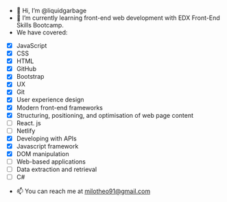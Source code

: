 - 👋 Hi, I’m @liquidgarbage
- 🌱 I’m currently learning front-end web development with EDX Front-End Skills Bootcamp.
- We have covered:
- [x] JavaScript
- [x] CSS
- [x] HTML
- [x] GitHub
- [x] Bootstrap
- [x] UX
- [x] Git
- [x] User experience design
- [x] Modern front-end frameworks
- [x] Structuring, positioning, and optimisation of web page content
- [ ] React. js
- [ ] Netlify
- [x] Developing with APIs
- [x] Javascript framework
- [x] DOM manipulation
- [ ] Web-based applications
- [ ] Data extraction and retrieval
- [ ] C#
   
- 📫 You can reach me at milotheo91@gmail.com
<!---
liquidgarbage/liquidgarbage is a ✨ special ✨ repository because its `README.md` (this file) appears on your GitHub profile.
You can click the Preview link to take a look at your changes.
--->
